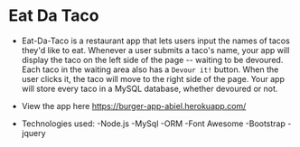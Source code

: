 # Eat Da Taco

* Eat-Da-Taco is a restaurant app that lets users input the names of tacos they'd like to eat.
 Whenever a user submits a taco's name, your app will display the taco on the left side of the page -- waiting to be devoured.
 Each taco in the waiting area also has a `Devour it!` button. When the user clicks it, the taco will move to the right side of the page.
 Your app will store every taco in a MySQL database, whether devoured or not.

 * View the app here https://burger-app-abiel.herokuapp.com/

 * Technologies used:
    -Node.js
    -MySql
    -ORM
    -Font Awesome
    -Bootstrap
    -jquery
    